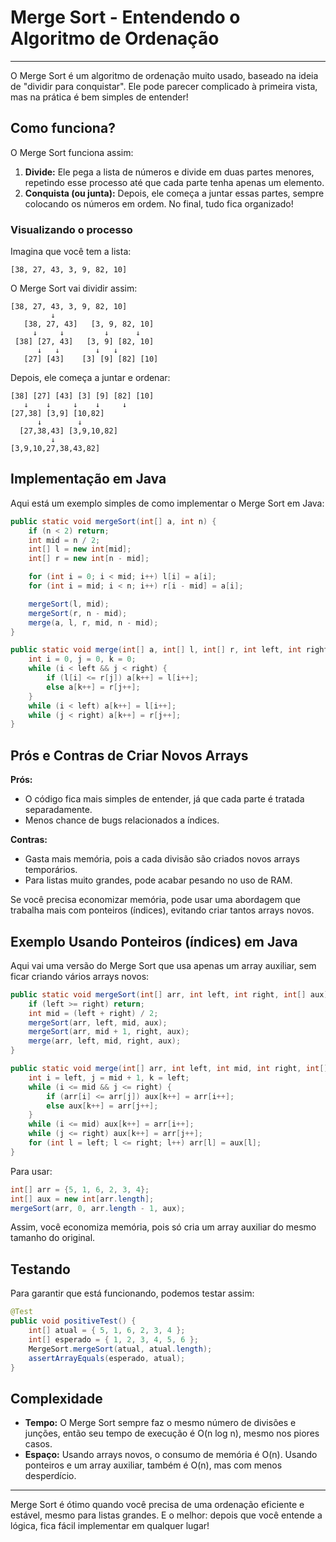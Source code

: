 # Merge Sort - Entendendo o Algoritmo de Ordenação

---

O Merge Sort é um algoritmo de ordenação muito usado, baseado na ideia de "dividir para conquistar". Ele pode parecer complicado à primeira vista, mas na prática é bem simples de entender!

## Como funciona?

O Merge Sort funciona assim:

1. **Divide:** Ele pega a lista de números e divide em duas partes menores, repetindo esse processo até que cada parte tenha apenas um elemento.
2. **Conquista (ou junta):** Depois, ele começa a juntar essas partes, sempre colocando os números em ordem. No final, tudo fica organizado!

### Visualizando o processo

Imagina que você tem a lista:

```
[38, 27, 43, 3, 9, 82, 10]
```

O Merge Sort vai dividir assim:

```
[38, 27, 43, 3, 9, 82, 10]
         ↓
   [38, 27, 43]   [3, 9, 82, 10]
     ↓     ↓         ↓      ↓
 [38] [27, 43]   [3, 9] [82, 10]
      ↓   ↓        ↓   ↓
   [27] [43]    [3] [9] [82] [10]
```

Depois, ele começa a juntar e ordenar:

```
[38] [27] [43] [3] [9] [82] [10]
   ↓    ↓     ↓    ↓     ↓
[27,38] [3,9] [10,82]
      ↓        ↓
  [27,38,43] [3,9,10,82]
         ↓
[3,9,10,27,38,43,82]
```

## Implementação em Java

Aqui está um exemplo simples de como implementar o Merge Sort em Java:

```java
public static void mergeSort(int[] a, int n) {
    if (n < 2) return;
    int mid = n / 2;
    int[] l = new int[mid];
    int[] r = new int[n - mid];

    for (int i = 0; i < mid; i++) l[i] = a[i];
    for (int i = mid; i < n; i++) r[i - mid] = a[i];

    mergeSort(l, mid);
    mergeSort(r, n - mid);
    merge(a, l, r, mid, n - mid);
}

public static void merge(int[] a, int[] l, int[] r, int left, int right) {
    int i = 0, j = 0, k = 0;
    while (i < left && j < right) {
        if (l[i] <= r[j]) a[k++] = l[i++];
        else a[k++] = r[j++];
    }
    while (i < left) a[k++] = l[i++];
    while (j < right) a[k++] = r[j++];
}
```

## Prós e Contras de Criar Novos Arrays

**Prós:**
- O código fica mais simples de entender, já que cada parte é tratada separadamente.
- Menos chance de bugs relacionados a índices.

**Contras:**
- Gasta mais memória, pois a cada divisão são criados novos arrays temporários.
- Para listas muito grandes, pode acabar pesando no uso de RAM.

Se você precisa economizar memória, pode usar uma abordagem que trabalha mais com ponteiros (índices), evitando criar tantos arrays novos.

## Exemplo Usando Ponteiros (índices) em Java

Aqui vai uma versão do Merge Sort que usa apenas um array auxiliar, sem ficar criando vários arrays novos:

```java
public static void mergeSort(int[] arr, int left, int right, int[] aux) {
    if (left >= right) return;
    int mid = (left + right) / 2;
    mergeSort(arr, left, mid, aux);
    mergeSort(arr, mid + 1, right, aux);
    merge(arr, left, mid, right, aux);
}

public static void merge(int[] arr, int left, int mid, int right, int[] aux) {
    int i = left, j = mid + 1, k = left;
    while (i <= mid && j <= right) {
        if (arr[i] <= arr[j]) aux[k++] = arr[i++];
        else aux[k++] = arr[j++];
    }
    while (i <= mid) aux[k++] = arr[i++];
    while (j <= right) aux[k++] = arr[j++];
    for (int l = left; l <= right; l++) arr[l] = aux[l];
}
```

Para usar:

```java
int[] arr = {5, 1, 6, 2, 3, 4};
int[] aux = new int[arr.length];
mergeSort(arr, 0, arr.length - 1, aux);
```

Assim, você economiza memória, pois só cria um array auxiliar do mesmo tamanho do original.

## Testando

Para garantir que está funcionando, podemos testar assim:

```java
@Test
public void positiveTest() {
    int[] atual = { 5, 1, 6, 2, 3, 4 };
    int[] esperado = { 1, 2, 3, 4, 5, 6 };
    MergeSort.mergeSort(atual, atual.length);
    assertArrayEquals(esperado, atual);
}
```

## Complexidade

- **Tempo:** O Merge Sort sempre faz o mesmo número de divisões e junções, então seu tempo de execução é O(n log n), mesmo nos piores casos.
- **Espaço:** Usando arrays novos, o consumo de memória é O(n). Usando ponteiros e um array auxiliar, também é O(n), mas com menos desperdício.

---

Merge Sort é ótimo quando você precisa de uma ordenação eficiente e estável, mesmo para listas grandes. E o melhor: depois que você entende a lógica, fica fácil implementar em qualquer lugar!

